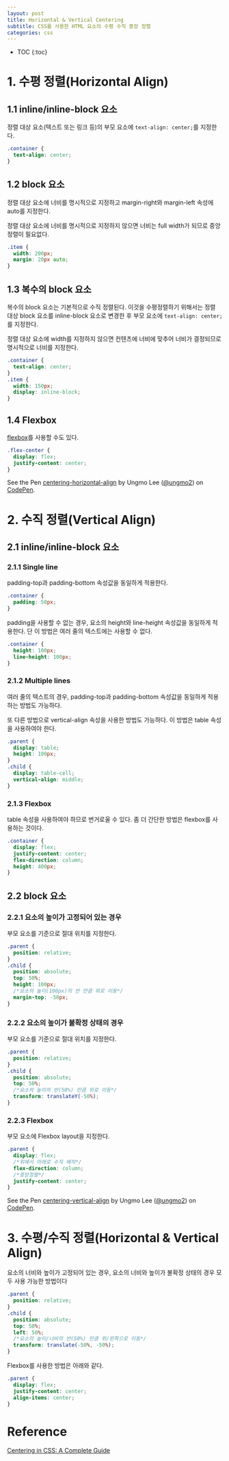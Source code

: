 ```yaml
---
layout: post
title: Horizontal & Vertical Centering
subtitle: CSS를 사용한 HTML 요소의 수평 수직 중앙 정렬
categories: css
---
```


* TOC
{:toc}

# 1. 수평 정렬(Horizontal Align)

## 1.1 inline/inline-block 요소

정렬 대상 요소(텍스트 또는 링크 등)의 부모 요소에 `text-align: center;`를 지정한다.

```css
.container {
  text-align: center;
}
```

## 1.2 block 요소

정렬 대상 요소에 너비를 명시적으로 지정하고 margin-right와 margin-left 속성에 auto를 지정한다.

정렬 대상 요소에 너비를 명시적으로 지정하지 않으면 너비는 full width가 되므로 중앙 정렬이 필요없다.

```css
.item {
  width: 200px;
  margin: 20px auto;
}
```

## 1.3 복수의 block 요소

복수의 block 요소는 기본적으로 수직 정렬된다. 이것을 수평정렬하기 위해서는 정렬 대상 block 요소를 inline-block 요소로 변경한 후 부모 요소에 `text-align: center;`를 지정한다.

정렬 대상 요소에 width를 지정하지 않으면 컨텐츠에 너비에 맞추어 너비가 결정되므로 명시적으로 너비를 지정한다.

```css
.container {
  text-align: center;
}
.item {
  width: 150px;
  display: inline-block;
}
```

## 1.4 Flexbox

[flexbox](http://poiemaweb.com/css/Flexbox/)를 사용할 수도 있다.

```css
.flex-center {
  display: flex;
  justify-content: center;
}
```

<p data-height="1133" data-theme-id="0" data-slug-hash="PGWvBZ" data-default-tab="result" data-user="ungmo2" data-embed-version="2" class="codepen">See the Pen <a href="http://codepen.io/ungmo2/pen/PGWvBZ/">centering-horizontal-align</a> by Ungmo Lee (<a href="http://codepen.io/ungmo2">@ungmo2</a>) on <a href="http://codepen.io">CodePen</a>.</p>
<script async src="//assets.codepen.io/assets/embed/ei.js"></script>

# 2. 수직 정렬(Vertical Align)

## 2.1 inline/inline-block 요소

### 2.1.1 Single line

padding-top과 padding-bottom 속성값을 동일하게 적용한다.

```css
.container {
  padding: 50px;
}
```

padding을 사용할 수 없는 경우, 요소의 height와 line-height 속성값을 동일하게 적용한다. 단 이 방법은 여러 줄의 텍스트에는 사용할 수 없다.

```css
.container {
  height: 100px;
  line-height: 100px;
}
```

### 2.1.2 Multiple lines

여러 줄의 텍스트의 경우, padding-top과 padding-bottom 속성값을 동일하게 적용하는 방법도 가능하다.

또 다른 방법으로 vertical-align 속성을 사용한 방법도 가능하다. 이 방법은 table 속성을 사용하여야 한다.

```css
.parent {
  display: table;
  height: 100px;
}
.child {
  display: table-cell;
  vertical-align: middle;
}
```

### 2.1.3 Flexbox

table 속성을 사용하여야 하므로 번거로울 수 있다. 좀 더 간단한 방법은 flexbox를 사용하는 것이다.

```css
.container {
  display: flex;
  justify-content: center;
  flex-direction: column;
  height: 400px;
}
```

## 2.2 block 요소

### 2.2.1 요소의 높이가 고정되어 있는 경우

부모 요소를 기준으로 절대 위치를 지정한다.

```css
.parent {
  position: relative;
}
.child {
  position: absolute;
  top: 50%;
  height: 100px;
  /*요소의 높이(100px)의 반 만큼 위로 이동*/
  margin-top: -50px;
}
```

### 2.2.2 요소의 높이가 불확정 상태의 경우

부모 요소를 기준으로 절대 위치를 지정한다.

```css
.parent {
  position: relative;
}
.child {
  position: absolute;
  top: 50%;
  /*요소의 높이의 반(50%) 만큼 위로 이동*/
  transform: translateY(-50%);
}
```

### 2.2.3 Flexbox

부모 요소에 Flexbox layout을 지정한다.

```css
.parent {
  display: flex;
  /*위에서 아래로 수직 배치*/
  flex-direction: column;
  /*중앙정렬*/
  justify-content: center;
}
```

<p data-height="1513" data-theme-id="0" data-slug-hash="ALqLoa" data-default-tab="result" data-user="ungmo2" data-embed-version="2" class="codepen">See the Pen <a href="http://codepen.io/ungmo2/pen/ALqLoa/">centering-vertical-align</a> by Ungmo Lee (<a href="http://codepen.io/ungmo2">@ungmo2</a>) on <a href="http://codepen.io">CodePen</a>.</p>
<script async src="//assets.codepen.io/assets/embed/ei.js"></script>

# 3. 수평/수직 정렬(Horizontal & Vertical Align)

요소의 너비와 높이가 고정되어 있는 경우, 요소의 너비와 높이가 불확정 상태의 경우 모두 사용 가능한 방법이다

```css
.parent {
  position: relative;
}
.child {
  position: absolute;
  top: 50%;
  left: 50%;
  /*요소의 높이/너비의 반(50%) 만큼 위/왼쪽으로 이동*/
  transform: translate(-50%, -50%);
}
```

Flexbox를 사용한 방법은 아래와 같다.

```css
.parent {
  display: flex;
  justify-content: center;
  align-items: center;
}
```

# Reference

[Centering in CSS: A Complete Guide](https://css-tricks.com/centering-css-complete-guide/)
